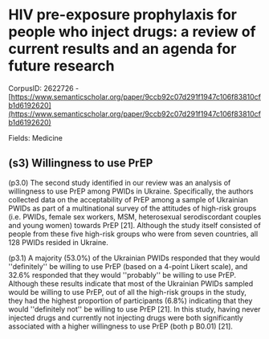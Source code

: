 # HIV pre-exposure prophylaxis for people who inject drugs: a review of current results and an agenda for future research

CorpusID: 2622726 - [https://www.semanticscholar.org/paper/9ccb92c07d291f1947c106f83810cfb1d6192620](https://www.semanticscholar.org/paper/9ccb92c07d291f1947c106f83810cfb1d6192620)

Fields: Medicine

## (s3) Willingness to use PrEP
(p3.0) The second study identified in our review was an analysis of willingness to use PrEP among PWIDs in Ukraine. Specifically, the authors collected data on the acceptability of PrEP among a sample of Ukrainian PWIDs as part of a multinational survey of the attitudes of high-risk groups (i.e. PWIDs, female sex workers, MSM, heterosexual serodiscordant couples and young women) towards PrEP [21]. Although the study itself consisted of people from these five high-risk groups who were from seven countries, all 128 PWIDs resided in Ukraine.

(p3.1) A majority (53.0%) of the Ukrainian PWIDs responded that they would ''definitely'' be willing to use PrEP (based on a 4-point Likert scale), and 32.6% responded that they would ''probably'' be willing to use PrEP. Although these results indicate that most of the Ukrainian PWIDs sampled would be willing to use PrEP, out of all the high-risk groups in the study, they had the highest proportion of participants (6.8%) indicating that they would ''definitely not'' be willing to use PrEP [21]. In this study, having never injected drugs and currently not injecting drugs were both significantly associated with a higher willingness to use PrEP (both p B0.01) [21].
